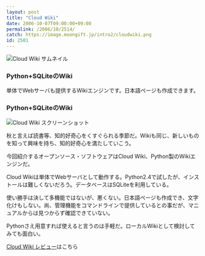 ```yaml
---
layout: post
title: "Cloud Wiki"
date: 2006-10-07T09:00:00+09:00
permalink: /2006/10/2514/
catch: https://image.moongift.jp/intro2/cloudwiki.png
id: 2501
---
```

 ![Cloud Wiki サムネイル](https://image.moongift.jp/intro2/cloudwiki.t.png "Cloud Wiki サムネイル")
  

### Python+SQLiteのWiki
  
単体でWebサーバも提供するWikiエンジンです。日本語ページも作成できます。  
<!--more-->  

### Python+SQLiteのWiki
  

![Cloud Wiki スクリーンショット](https://image.moongift.jp/intro2/cloudwiki.png "Cloud Wiki スクリーンショット")

  

秋と言えば読書等、知的好奇心をくすぐられる季節だ。Wikiも同じ、新しいものを知って興味を持ち、知的好奇心を満たしていこう。

  

今回紹介するオープンソース・ソフトウェアはCloud Wiki、Python製のWikiエンジンだ。

  

Cloud Wikiは単体でWebサーバとして動作する。Python2.4で試したが、インストールは難しくないだろう。データベースはSQLiteを利用している。

  

使い勝手は決して多機能ではないが、悪くない。日本語ページも作成でき、文字化けもしない。尚、管理機能をコマンドラインで提供しているとの事だが、マニュアルからは見つからず確認できていない。

  

Pythonさえ用意すれば使えると言うのは手軽だ。ローカルWikiとして検討してみても面白い。

  

[Cloud Wiki レビュー](http://oss.moongift.jp/review/i-2515.html)はこちら

